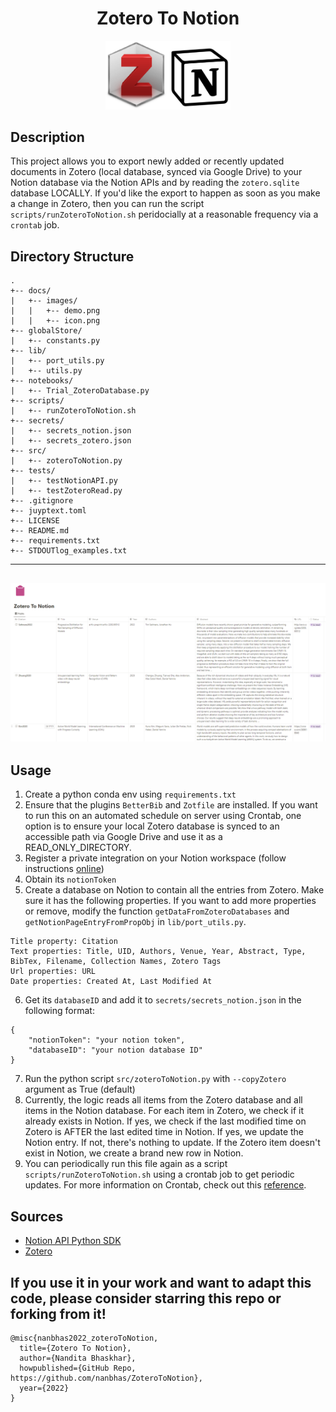 <div align="center">    
 
# Zotero To Notion  

<img src="docs/ZoteroToNotion.png" alt="ZoteroToNotion" style="width:200px;"/>
  
</div>
 
## Description   
This project allows you to export newly added or recently updated documents in Zotero (local database, synced via Google Drive) to your Notion database via the Notion APIs and by reading the `zotero.sqlite` database LOCALLY. If you'd like the export to happen as soon as you make a change in Zotero, then you can run the script `scripts/runZoteroToNotion.sh` peridocially at a reasonable frequency via a `crontab` job. 

## Directory Structure

```
.
+-- docs/
|   +-- images/
|   |   +-- demo.png
|   |   +-- icon.png
+-- globalStore/
|   +-- constants.py
+-- lib/
|   +-- port_utils.py
|   +-- utils.py
+-- notebooks/
|   +-- Trial_ZoteroDatabase.py
+-- scripts/
|   +-- runZoteroToNotion.sh
+-- secrets/
|   +-- secrets_notion.json
|   +-- secrets_zotero.json
+-- src/
|   +-- zoteroToNotion.py
+-- tests/
|   +-- testNotionAPI.py
|   +-- testZoteroRead.py
+-- .gitignore
+-- juyptext.toml
+-- LICENSE
+-- README.md
+-- requirements.txt
+-- STDOUTlog_examples.txt
```


---
![ZoteroToNotionScreenshot](docs/ZoteroToNotion_screenshot.PNG)
---

## Usage
1. Create a python conda env using `requirements.txt`
2. Ensure that the plugins `BetterBib` and `Zotfile` are installed. If you want to run this on an automated schedule on server using Crontab, one option is to ensure your local Zotero database is synced to an accessible path via Google Drive and use it as a READ_ONLY_DIRECTORY.
3. Register a private integration on your Notion workspace (follow instructions [online](https://www.notion.so/help/create-integrations-with-the-notion-api#create-an-internal-integration))
4. Obtain its `notionToken`
5. Create a database on Notion to contain all the entries from Zotero. Make sure it has the following properties. If you want to add more properties or remove, modify the function `getDataFromZoteroDatabases` and `getNotionPageEntryFromPropObj` in `lib/port_utils.py`.
```
Title property: Citation
Text properties: Title, UID, Authors, Venue, Year, Abstract, Type, BibTex, Filename, Collection Names, Zotero Tags
Url properties: URL
Date properties: Created At, Last Modified At
```
6. Get its `databaseID` and add it to `secrets/secrets_notion.json` in the following format:
```
{
    "notionToken": "your notion token",
    "databaseID": "your notion database ID"
}
```
7. Run the python script `src/zoteroToNotion.py` with `--copyZotero` argument as True (default)
8. Currently, the logic reads all items from the Zotero database and all items in the Notion database. For each item in Zotero, we check if it already exists in Notion. If yes, we check if the last modified time on Zotero is AFTER the last edited time in Notion. If yes, we update the Notion entry. If not, there's nothing to update. If the Zotero item doesn't exist in Notion, we create a brand new row in Notion.
9. You can periodically run this file again as a script `scripts/runZoteroToNotion.sh` using a crontab job to get periodic updates. For more information on Crontab, check out this [reference](https://crontab.guru/).

## Sources

- [Notion API Python SDK](https://github.com/ramnes/notion-sdk-py)
- [Zotero](https://www.zotero.org/)

## If you use it in your work and want to adapt this code, please consider starring this repo or forking from it!

```
@misc{nanbhas2022_zoteroToNotion,
  title={Zotero To Notion},
  author={Nandita Bhaskhar},
  howpublished={GitHub Repo, https://github.com/nanbhas/ZoteroToNotion},
  year={2022}
}
```  
 

